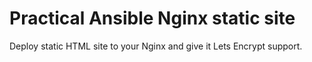 # Practical Ansible Nginx static site

Deploy static HTML site to your Nginx and give it Lets Encrypt support.

